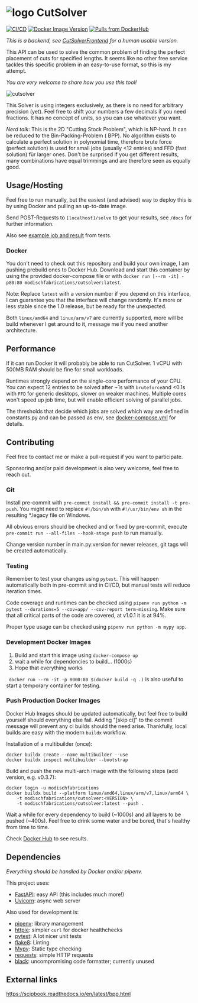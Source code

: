 # ![logo](https://media.githubusercontent.com/media/ModischFabrications/CutSolverFrontend/main/src/assets/logo.svg) CutSolver

[![CI/CD](https://github.com/ModischFabrications/CutSolver/actions/workflows/ci.yml/badge.svg)](https://github.com/ModischFabrications/CutSolver/actions/workflows/ci.yml)
[![Docker Image Version](https://img.shields.io/docker/v/modischfabrications/cutsolver?sort=semver)](https://hub.docker.com/r/modischfabrications/cutsolver)
[![Pulls from DockerHub](https://img.shields.io/docker/pulls/modischfabrications/cutsolver)](https://hub.docker.com/r/modischfabrications/cutsolver)

*This is a backend, see [CutSolverFrontend](https://github.com/ModischFabrications/CutSolverFrontend) for a human usable
version.*

This API can be used to solve the common problem of finding the perfect placement of cuts for specified lengths.
It seems like no other free service tackles this specific problem in an easy-to-use format, so this is my attempt.

*You are very welcome to share how you use this tool!*

![cutsolver](https://github.com/ModischFabrications/CutSolver/raw/main/docs/cutsolver.svg)

This Solver is using integers exclusively, as there is no need for arbitrary precision (yet).
Feel free to shift your numbers a few decimals if you need fractions.
It has no concept of units, so you can use whatever you want.

*Nerd talk*: This is the 2D "Cutting Stock Problem", which is NP-hard. It can be reduced to the Bin-Packing-Problem (
BPP).
No algorithm exists to calculate a perfect solution in polynomial time, therefore brute force (perfect
solution) is used for small jobs (usually <12 entries) and FFD (fast solution) für larger ones.
Don't be surprised if you get different results, many combinations have equal trimmings and are therefore seen as
equally good.

## Usage/Hosting

Feel free to run manually, but the easiest (and advised) way to deploy this is by using Docker and pulling an up-to-date
image.

Send POST-Requests to `[localhost]/solve` to get your results, see `/docs` for further information.

Also see [example job and result](/tests/res) from tests.

### Docker

You don't need to check out this repository and build your own image, I am pushing prebuild ones to Docker Hub.
Download and start this container by using the provided docker-compose file or
with `docker run [--rm -it] -p80:80 modischfabrications/cutsolver:latest`.

Note: Replace `latest` with a version number if you depend on this interface, I can guarantee you that the interface
will change randomly. It's more or less stable since the 1.0 release, but be ready for the unexpected.

Both `linux/amd64` and `linux/arm/v7` are currently supported, more will be build whenever I get around to it, message
me if you need another architecture.

## Performance

If it can run Docker it will probably be able to run CutSolver.
1 vCPU with 500MB RAM should be fine for small workloads.

Runtimes strongly depend on the single-core performance of your CPU.
You can expect 12 entries to be solved after ~1s with `bruteforce`and <0.1s with `FFD` for generic desktops, slower on
weaker machines.
Multiple cores won't speed up job time, but will enable efficient solving of parallel jobs.

The thresholds that decide which jobs are solved which way are defined in constants.py and can be passed as env,
see [docker-compose.yml](/docker-compose.yml) for details.

## Contributing

Feel free to contact me or make a pull-request if you want to participate.

Sponsoring and/or paid development is also very welcome, feel free to reach out.

### Git

Install pre-commit with `pre-commit install && pre-commit install -t pre-push`.
You might need to replace `#!/bin/sh` with `#!/usr/bin/env sh` in the resulting *.legacy file on Windows.

All obvious errors should be checked and or fixed by pre-commit, execute `pre-commit run --all-files --hook-stage push`
to run manually.

Change version number in main.py:version for newer releases, git tags will be created automatically.

### Testing

Remember to test your changes using `pytest`. This will happen automatically both in pre-commit and in CI/CD, but manual
tests will reduce iteration times.

Code coverage and runtimes can be checked
using `pipenv run python -m pytest --durations=5 --cov=app/ --cov-report term-missing`.
Make sure that all critical parts of the code are covered, at v1.0.1 it is at 94%.

Proper type usage can be checked using `pipenv run python -m mypy app`.

### Development Docker Images

1. Build and start this image using `docker-compose up`
2. wait a while for dependencies to build... (1000s)
3. Hope that everything works

` docker run --rm -it -p 8000:80 $(docker build -q .)` is also useful to start a temporary container for testing.

### Push Production Docker Images

Docker Hub Images should be updated automatically, but feel free to build yourself should everything else fail.
Adding "[skip ci]" to the commit message will prevent any ci builds should the need arise.
Thankfully, local builds are easy with the modern `buildx` workflow.

Installation of a multibuilder (once):

```
docker buildx create --name multibuilder --use
docker buildx inspect multibuilder --bootstrap
```

Build and push the new multi-arch image with the following steps (add version, e.g. v0.3.7):

```
docker login -u modischfabrications
docker buildx build --platform linux/amd64,linux/arm/v7,linux/arm64 \
    -t modischfabrications/cutsolver:<VERSION> \
    -t modischfabrications/cutsolver:latest --push .
```

Wait a while for every dependency to build (~1000s) and all layers to be pushed (~400s). Feel free to drink some water
and be bored, that's healthy from time to time.

Check [Docker Hub](https://hub.docker.com/r/modischfabrications/cutsolver) to see results.

## Dependencies

*Everything should be handled by Docker and/or pipenv.*

This project uses:

* [FastAPI](https://github.com/tiangolo/fastapi): easy API (this includes much more!)
* [Uvicorn](https://github.com/encode/uvicorn): async web server

Also used for development is:

* [pipenv](https://github.com/pypa/pipenv): library management
* [httpie](https://github.com/jakubroztocil/httpie): simpler `curl` for docker healthchecks
* [pytest](https://pytest.org): A lot nicer unit tests
* [flake8](https://flake8.pycqa.org/): Linting
* [Mypy](https://mypy-lang.org/): Static type checking
* [requests](https://requests.readthedocs.io/): simple HTTP requests
* [black](https://github.com/psf/black): uncompromising code formatter; currently unused

## External links

<https://scipbook.readthedocs.io/en/latest/bpp.html>
